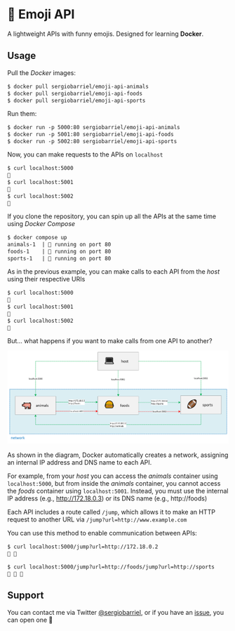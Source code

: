 # 🐒 Emoji API

A lightweight APIs with funny emojis. Designed for learning **Docker**.

## Usage

Pull the *Docker* images:

```shell
$ docker pull sergiobarriel/emoji-api-animals
$ docker pull sergiobarriel/emoji-api-foods
$ docker pull sergiobarriel/emoji-api-sports
```

Run them:

```shell
$ docker run -p 5000:80 sergiobarriel/emoji-api-animals
$ docker run -p 5001:80 sergiobarriel/emoji-api-foods
$ docker run -p 5002:80 sergiobarriel/emoji-api-sports
```

Now, you can make requests to the APIs on `localhost`

```shell
$ curl localhost:5000
🐖
$ curl localhost:5001
🍔
$ curl localhost:5002
🏈
```

If you clone the repository, you can spin up all the APIs at the same time using *Docker Compose*

```shell
$ docker compose up
animals-1  | 🐖 running on port 80
foods-1    | 🍔 running on port 80
sports-1   | 🏈 running on port 80
```

As in the previous example, you can make calls to each API from the *host* using their respective URIs

```shell
$ curl localhost:5000
🐖
$ curl localhost:5001
🍔
$ curl localhost:5002
🏈
```

But... what happens if you want to make calls from one API to another?

![Docker Network](img/docker%20network.png)

As shown in the diagram, Docker automatically creates a network, assigning an internal IP address and DNS name to each API.

For example, from your *host* you can access the *animals* container using `localhost:5000`, but from inside the *animals* container, you cannot access the *foods* container using `localhost:5001`. Instead, you must use the internal IP address (e.g., http://172.18.0.3) or its DNS name (e.g., http://foods)

Each API includes a route called `/jump`, which allows it to make an HTTP request to another URL via `/jump?url=http://www.example.com`

You can use this method to enable communication between APIs:

```shell
$ curl localhost:5000/jump?url=http://172.18.0.2
🐖 🐖 
```

```shell
$ curl localhost:5000/jump?url=http://foods/jump?url=http://sports
🐖 🍔 🏈
```

## Support

You can contact me via Twitter [@sergiobarriel](https://twitter.com/sergiobarriel), or if you have an [issue](https://github.com/sergiobarriel/emoji-api/issues), you can open one 🙂

